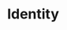 ---
pid: CH804
title: Identity
location_transcription: City Hall
zipcode: '19122'
outside_phl: 
neighborhood: Yorktown,Old Kensington,Jinogi
age: '18'
age_range: 13-19
instagram: 
image_file_name: CH_804.jpg
proposal_transcription: |-
  Make a monument
  Fill monument w/ pictures by people
  (polaroid or easy print pictures)
  Pictures should cover full monument
topic: Unknown
topic_summary: '0'
type: Sculpture Statue,Image
keywords_other: 
credit: Chynna Cummings
image_labels: 
twitter: 
facebook: 
permalink: "/monuments/ch804/"
layout: item-page
---